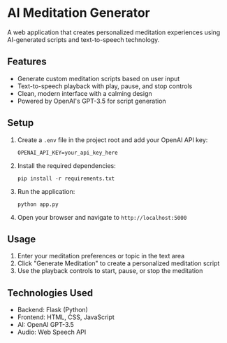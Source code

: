 # AI Meditation Generator

A web application that creates personalized meditation experiences using AI-generated scripts and text-to-speech technology.

## Features

- Generate custom meditation scripts based on user input
- Text-to-speech playback with play, pause, and stop controls
- Clean, modern interface with a calming design
- Powered by OpenAI's GPT-3.5 for script generation

## Setup

1. Create a `.env` file in the project root and add your OpenAI API key:
   ```
   OPENAI_API_KEY=your_api_key_here
   ```

2. Install the required dependencies:
   ```
   pip install -r requirements.txt
   ```

3. Run the application:
   ```
   python app.py
   ```

4. Open your browser and navigate to `http://localhost:5000`

## Usage

1. Enter your meditation preferences or topic in the text area
2. Click "Generate Meditation" to create a personalized meditation script
3. Use the playback controls to start, pause, or stop the meditation

## Technologies Used

- Backend: Flask (Python)
- Frontend: HTML, CSS, JavaScript
- AI: OpenAI GPT-3.5
- Audio: Web Speech API
